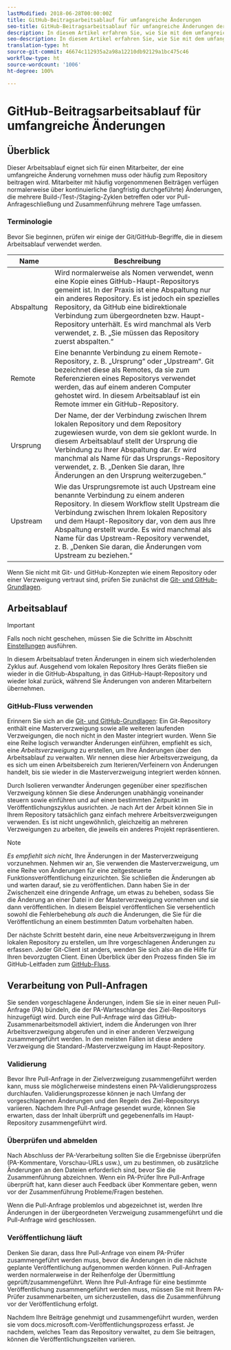 ```yaml
---
lastModified: 2018-06-28T00:00:00Z
title: GitHub-Beitragsarbeitsablauf für umfangreiche Änderungen
seo-title: GitHub-Beitragsarbeitsablauf für umfangreiche Änderungen der Adobe-Dokumentation
description: In diesem Artikel erfahren Sie, wie Sie mit dem umfangreichen Mitarbeiterarbeitsablauf Beiträge zur Adobe-Dokumentation erstellen.
seo-description: In diesem Artikel erfahren Sie, wie Sie mit dem umfangreichen Mitarbeiterarbeitsablauf Beiträge zur Adobe-Dokumentation erstellen.
translation-type: ht
source-git-commit: 46674c112935a2a98a12210db92129a1bc475c46
workflow-type: ht
source-wordcount: '1006'
ht-degree: 100%

---
```



# GitHub-Beitragsarbeitsablauf für umfangreiche Änderungen

<!--
> [!IMPORTANT]
> All repositories that publish to docs.adobe.com have adopted the [Adobe Open Source Code of Conduct](../../code-of-conduct.md) or the [.NET Foundation Code of Conduct](https://dotnetfoundation.org/code-of-conduct). For more information, see the [Contributing](../../contributing.md) article.
>
> Minor corrections or clarifications to documentation and code examples in public repositories are covered by the [Adobe Documentation Terms of Use](https://www.adobe.com/legal/terms.html). New or significant changes generate a comment in the pull request, asking you to submit an online Contribution License Agreement (CLA) if you are not an employee of Adobe. We need you to complete the online form before we can review or accept your pull request.
--->

## Überblick

Dieser Arbeitsablauf eignet sich für einen Mitarbeiter, der eine umfangreiche Änderung vornehmen muss oder häufig zum Repository beitragen wird. Mitarbeiter mit häufig vorgenommenen Beiträgen verfügen normalerweise über kontinuierliche (langfristig durchgeführte) Änderungen, die mehrere Build-/Test-/Staging-Zyklen betreffen oder vor Pull-Anfrageschließung und Zusammenführung mehrere Tage umfassen.

### Terminologie

Bevor Sie beginnen, prüfen wir einige der Git/GitHub-Begriffe, die in diesem Arbeitsablauf verwendet werden.

| Name | Beschreibung |
|-----------|-------------|
| Abspaltung | Wird normalerweise als Nomen verwendet, wenn eine Kopie eines GitHub-Haupt-Repositorys gemeint ist. In der Praxis ist eine Abspaltung nur ein anderes Repository. Es ist jedoch ein spezielles Repository, da GitHub eine bidirektionale Verbindung zum übergeordneten bzw. Haupt-Repository unterhält. Es wird manchmal als Verb verwendet, z. B. „Sie müssen das Repository zuerst abspalten.“ |
| Remote | Eine benannte Verbindung zu einem Remote-Repository, z. B. „Ursprung“ oder „Upstream“. Git bezeichnet diese als Remotes, da sie zum Referenzieren eines Repositorys verwendet werden, das auf einem anderen Computer gehostet wird. In diesem Arbeitsablauf ist ein Remote immer ein GitHub-Repository. |
| Ursprung | Der Name, der der Verbindung zwischen Ihrem lokalen Repository und dem Repository zugewiesen wurde, von dem sie geklont wurde. In diesem Arbeitsablauf stellt der Ursprung die Verbindung zu Ihrer Abspaltung dar. Er wird manchmal als Name für das Ursprungs-Repository verwendet, z. B. „Denken Sie daran, Ihre Änderungen an den Ursprung weiterzugeben.“ |
| Upstream | Wie das Ursprungsremote ist auch Upstream eine benannte Verbindung zu einem anderen Repository. In diesem Workflow stellt Upstream die Verbindung zwischen Ihrem lokalen Repository und dem Haupt-Repository dar, von dem aus Ihre Abspaltung erstellt wurde. Es wird manchmal als Name für das Upstream-Repository verwendet, z. B. „Denken Sie daran, die Änderungen vom Upstream zu beziehen.“ |

Wenn Sie nicht mit Git- und GitHub-Konzepten wie einem Repository oder einer Verzweigung vertraut sind, prüfen Sie zunächst die [Git- und GitHub-Grundlagen](git-fundamentals.md).

## Arbeitsablauf

>[!IMPORTANT]
> Falls noch nicht geschehen, müssen Sie die Schritte im Abschnitt [Einstellungen](github-signup.md) ausführen.

In diesem Arbeitsablauf treten Änderungen in einem sich wiederholenden Zyklus auf. Ausgehend vom lokalen Repository Ihres Geräts fließen sie wieder in die GitHub-Abspaltung, in das GitHub-Haupt-Repository und wieder lokal zurück, während Sie Änderungen von anderen Mitarbeitern übernehmen.

### GitHub-Fluss verwenden

Erinnern Sie sich an die [Git- und GitHub-Grundlagen](git-fundamentals.md): Ein Git-Repository enthält eine Masterverzweigung sowie alle weiteren laufenden Verzweigungen, die noch nicht in den Master integriert wurden. Wenn Sie eine Reihe logisch verwandter Änderungen einführen, empfiehlt es sich, eine *Arbeitsverzweigung* zu erstellen, um Ihre Änderungen über den Arbeitsablauf zu verwalten. Wir nennen diese hier Arbeitsverzweigung, da es sich um einen Arbeitsbereich zum Iterieren/Verfeinern von Änderungen handelt, bis sie wieder in die Masterverzweigung integriert werden können.

Durch Isolieren verwandter Änderungen gegenüber einer spezifischen Verzweigung können Sie diese Änderungen unabhängig voneinander steuern sowie einführen und auf einen bestimmten Zeitpunkt im Veröffentlichungszyklus ausrichten. Je nach Art der Arbeit können Sie in Ihrem Repository tatsächlich ganz einfach mehrere Arbeitsverzweigungen verwenden. Es ist nicht ungewöhnlich, gleichzeitig an mehreren Verzweigungen zu arbeiten, die jeweils ein anderes Projekt repräsentieren.

>[!NOTE]
>
>*Es empfiehlt sich nicht*, Ihre Änderungen in der Masterverzweigung vorzunehmen. Nehmen wir an, Sie verwenden die Masterverzweigung, um eine Reihe von Änderungen für eine zeitgesteuerte Funktionsveröffentlichung einzurichten. Sie schließen die Änderungen ab und warten darauf, sie zu veröffentlichen. Dann haben Sie in der Zwischenzeit eine dringende Anfrage, um etwas zu beheben, sodass Sie die Änderung an einer Datei in der Masterverzweigung vornehmen und sie dann veröffentlichen. In diesem Beispiel veröffentlichen Sie versehentlich sowohl die Fehlerbehebung *als auch* die Änderungen, die Sie für die Veröffentlichung an einem bestimmten Datum vorbehalten haben.

Der nächste Schritt besteht darin, eine neue Arbeitsverzweigung in Ihrem lokalen Repository zu erstellen, um Ihre vorgeschlagenen Änderungen zu erfassen. Jeder Git-Client ist anders, wenden Sie sich also an die Hilfe für Ihren bevorzugten Client. Einen Überblick über den Prozess finden Sie im GitHub-Leitfaden zum [GitHub-Fluss](https://guides.github.com/introduction/flow/).

## Verarbeitung von Pull-Anfragen

Sie senden vorgeschlagene Änderungen, indem Sie sie in einer neuen Pull-Anfrage (PA) bündeln, die der PA-Warteschlange des Ziel-Repositorys hinzugefügt wird. Durch eine Pull-Anfrage wird das GitHub-Zusammenarbeitsmodell aktiviert, indem die Änderungen von Ihrer Arbeitsverzweigung abgerufen und in einer anderen Verzweigung zusammengeführt werden. In den meisten Fällen ist diese andere Verzweigung die Standard-/Masterverzweigung im Haupt-Repository.

### Validierung

Bevor Ihre Pull-Anfrage in der Zielverzweigung zusammengeführt werden kann, muss sie möglicherweise mindestens einen PA-Validierungsprozess durchlaufen. Validierungsprozesse können je nach Umfang der vorgeschlagenen Änderungen und den Regeln des Ziel-Repositorys variieren. Nachdem Ihre Pull-Anfrage gesendet wurde, können Sie erwarten, dass der Inhalt überprüft und gegebenenfalls im Haupt-Repository zusammengeführt wird.

### Überprüfen und abmelden

Nach Abschluss der PA-Verarbeitung sollten Sie die Ergebnisse überprüfen (PA-Kommentare, Vorschau-URLs usw.), um zu bestimmen, ob zusätzliche Änderungen an den Dateien erforderlich sind, bevor Sie die Zusammenführung abzeichnen. Wenn ein PA-Prüfer Ihre Pull-Anfrage überprüft hat, kann dieser auch Feedback über Kommentare geben, wenn vor der Zusammenführung Probleme/Fragen bestehen.

Wenn die Pull-Anfrage problemlos und abgezeichnet ist, werden Ihre Änderungen in der übergeordneten Verzweigung zusammengeführt und die Pull-Anfrage wird geschlossen.

### Veröffentlichung läuft

Denken Sie daran, dass Ihre Pull-Anfrage von einem PA-Prüfer zusammengeführt werden muss, bevor die Änderungen in die nächste geplante Veröffentlichung aufgenommen werden können. Pull-Anfragen werden normalerweise in der Reihenfolge der Übermittlung geprüft/zusammengeführt. Wenn Ihre Pull-Anfrage für eine bestimmte Veröffentlichung zusammengeführt werden muss, müssen Sie mit Ihrem PA-Prüfer zusammenarbeiten, um sicherzustellen, dass die Zusammenführung vor der Veröffentlichung erfolgt.

Nachdem Ihre Beiträge genehmigt und zusammengeführt wurden, werden sie vom docs.microsoft.com-Veröffentlichungsprozess erfasst. Je nachdem, welches Team das Repository verwaltet, zu dem Sie beitragen, können die Veröffentlichungszeiten variieren.
